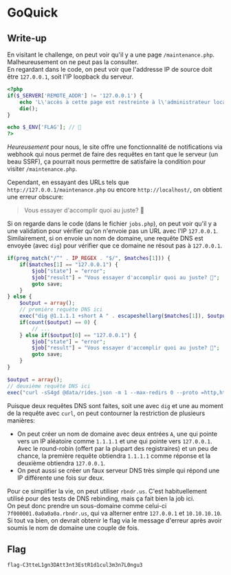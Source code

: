 # GoQuick

## Write-up

En visitant le challenge, on peut voir qu'il y a une page `/maintenance.php`. Malheureusement on ne peut pas la consulter.<br>
En regardant dans le code, on peut voir que l'addresse IP de source doit être `127.0.0.1`, soit l'IP loopback du serveur.

```php
<?php
if($_SERVER['REMOTE_ADDR'] != '127.0.0.1') {
    echo 'L\'accès à cette page est restreinte à l\'administrateur local!';
    die();
}

echo $_ENV['FLAG']; // 👀
?>
```

*Heureusement* pour nous, le site offre une fonctionnalité de notifications via webhook qui nous permet de faire des requêtes en tant que le serveur (un beau SSRF), ça pourrait nous permettre de satisfaire la condition pour visiter `/maintenance.php`.

Cependant, en essayant des URLs tels que `http://127.0.0.1/maintenance.php` ou encore `http://localhost/`, on obtient une erreur obscure:

> Vous essayer d'accomplir quoi au juste? 🤨

Si on regarde dans le code (dans le fichier `jobs.php`), on peut voir qu'il y a une validation pour vérifier qu'on n'envoie pas un URL avec l'IP `127.0.0.1`. Similairement, si on envoie un nom de domaine, une requête DNS est envoyée (avec `dig`) pour vérifier que ce domaine ne résout pas à `127.0.0.1`.

```php
if(preg_match("/^" . IP_REGEX . "$/", $matches[1])) {
    if($matches[1] == "127.0.0.1") {
        $job["state"] = "error";
        $job["result"] = "Vous essayer d'accomplir quoi au juste? 🤨";
        goto save;
    }
} else {
    $output = array();
    // première requête DNS ici
    exec("dig @1.1.1.1 +short A " . escapeshellarg($matches[1]), $output);
    if(count($output) == 0) {
        // ...
    } else if($output[0] == "127.0.0.1") {
        $job["state"] = "error";
        $job["result"] = "Vous essayer d'accomplir quoi au juste? 🤨";
        goto save;
    }
}

$output = array();
// deuxième requête DNS ici
exec("curl -sS4gd @data/rides.json -m 1 --max-redirs 0 --proto =http,https " . escapeshellarg($url), $output);
```

Puisque deux requêtes DNS sont faites, soit une avec `dig` et une au moment de la requête avec `curl`, on peut contourner la restriction de plusieurs manières:

- On peut créer un nom de domaine avec deux entrées `A`, une qui pointe vers un IP aléatoire comme `1.1.1.1` et une qui pointe vers `127.0.0.1`. Avec le round-robin (offert par la plupart des registraires) et un peu de chance, la première requête obtiendra `1.1.1.1` comme réponse et la deuxième obtiendra `127.0.0.1`.
- On peut aussi se créer un faux serveur DNS très simple qui répond une IP différente une fois sur deux.

Pour ce simplifier la vie, on peut utiliser `rbndr.us`. C'est habituellement utilisé pour des tests de DNS rebinding, mais ça fait bien la job ici.<br>
On peut donc prendre un sous-domaine comme celui-ci `7f000001.0a0a0a0a.rbndr.us`, qui va alterner entre `127.0.0.1` et `10.10.10.10`.<br>
Si tout va bien, on devrait obtenir le flag via le message d'erreur après avoir soumis le nom de domaine une couple de fois.

## Flag
`flag-C3tteL1gn3DAtt3nt3EstR1d1cul3m3n7L0ngu3`